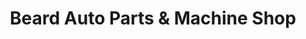 ---
title: "Beard Auto Parts & Machine Shop"
url: /oxford/beard-auto-parts-and-machine-shop/
shop: car parts
---